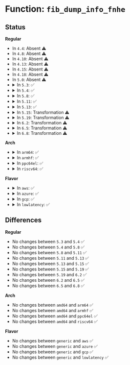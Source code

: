 # Function: <code>fib_dump_info_fnhe</code>

## Status
<b>Regular</b>
<ul>
<li>
In <code>4.4</code>: Absent ⚠️
</li>
<li>
In <code>4.8</code>: Absent ⚠️
</li>
<li>
In <code>4.10</code>: Absent ⚠️
</li>
<li>
In <code>4.13</code>: Absent ⚠️
</li>
<li>
In <code>4.15</code>: Absent ⚠️
</li>
<li>
In <code>4.18</code>: Absent ⚠️
</li>
<li>
In <code>5.0</code>: Absent ⚠️
</li>
<li>
<details>
<summary>In <code>5.3</code>: ✅</summary>

```c
int fib_dump_info_fnhe(struct sk_buff *skb, struct netlink_callback *cb, u32 table_id, struct fib_info *fi, int *fa_index, int fa_start, unsigned int flags);
```

**Collision:** Unique Global

**Inline:** No

**Transformation:** False

**Instances:**

```
In net/ipv4/route.c (ffffffff81976700)
Location: net/ipv4/route.c:2906
Inline: False
Direct callers:
  - net/ipv4/fib_trie.c:fib_table_dump
```
**Symbols:**

```
ffffffff81976700-ffffffff81976926: fib_dump_info_fnhe (STB_GLOBAL)
```
</details>
</li>
<li>
<details>
<summary>In <code>5.4</code>: ✅</summary>

```c
int fib_dump_info_fnhe(struct sk_buff *skb, struct netlink_callback *cb, u32 table_id, struct fib_info *fi, int *fa_index, int fa_start, unsigned int flags);
```

**Collision:** Unique Global

**Inline:** No

**Transformation:** False

**Instances:**

```
In net/ipv4/route.c (ffffffff819ad120)
Location: net/ipv4/route.c:2917
Inline: False
Direct callers:
  - net/ipv4/fib_trie.c:fib_table_dump
```
**Symbols:**

```
ffffffff819ad120-ffffffff819ad343: fib_dump_info_fnhe (STB_GLOBAL)
```
</details>
</li>
<li>
<details>
<summary>In <code>5.8</code>: ✅</summary>

```c
int fib_dump_info_fnhe(struct sk_buff *skb, struct netlink_callback *cb, u32 table_id, struct fib_info *fi, int *fa_index, int fa_start, unsigned int flags);
```

**Collision:** Unique Global

**Inline:** No

**Transformation:** False

**Instances:**

```
In net/ipv4/route.c (ffffffff81a96fb0)
Location: net/ipv4/route.c:3004
Inline: False
```
**Symbols:**

```
ffffffff81a96fb0-ffffffff81a970e3: fib_dump_info_fnhe (STB_GLOBAL)
```
</details>
</li>
<li>
<details>
<summary>In <code>5.11</code>: ✅</summary>

```c
int fib_dump_info_fnhe(struct sk_buff *skb, struct netlink_callback *cb, u32 table_id, struct fib_info *fi, int *fa_index, int fa_start, unsigned int flags);
```

**Collision:** Unique Global

**Inline:** No

**Transformation:** False

**Instances:**

```
In net/ipv4/route.c (ffffffff81aa10a0)
Location: net/ipv4/route.c:2986
Inline: False
```
**Symbols:**

```
ffffffff81aa10a0-ffffffff81aa11dd: fib_dump_info_fnhe (STB_GLOBAL)
```
</details>
</li>
<li>
<details>
<summary>In <code>5.13</code>: ✅</summary>

```c
int fib_dump_info_fnhe(struct sk_buff *skb, struct netlink_callback *cb, u32 table_id, struct fib_info *fi, int *fa_index, int fa_start, unsigned int flags);
```

**Collision:** Unique Global

**Inline:** No

**Transformation:** False

**Instances:**

```
In net/ipv4/route.c (ffffffff81a8c020)
Location: net/ipv4/route.c:2987
Inline: False
```
**Symbols:**

```
ffffffff81a8c020-ffffffff81a8c238: fib_dump_info_fnhe (STB_GLOBAL)
```
</details>
</li>
<li>
<details>
<summary>In <code>5.15</code>: Transformation ⚠️</summary>

```c
int fib_dump_info_fnhe(struct sk_buff *skb, struct netlink_callback *cb, u32 table_id, struct fib_info *fi, int *fa_index, int fa_start, unsigned int flags);
```

**Collision:** Unique Global

**Inline:** No

**Transformation:** True

**Instances:**

```
In net/ipv4/route.c (0)
Location: net/ipv4/route.c:3105
Inline: False
Direct callers:
  - net/ipv4/fib_trie.c:fn_trie_dump_leaf
```
**Symbols:**

```
ffffffff81d39fd0-ffffffff81d3a045: fib_dump_info_fnhe.cold (STB_LOCAL)
ffffffff81b46fb0-ffffffff81b47206: fib_dump_info_fnhe (STB_GLOBAL)
```
</details>
</li>
<li>
<details>
<summary>In <code>5.19</code>: Transformation ⚠️</summary>

```c
int fib_dump_info_fnhe(struct sk_buff *skb, struct netlink_callback *cb, u32 table_id, struct fib_info *fi, int *fa_index, int fa_start, unsigned int flags);
```

**Collision:** Unique Global

**Inline:** No

**Transformation:** True

**Instances:**

```
In net/ipv4/route.c (0)
Location: net/ipv4/route.c:3129
Inline: False
Direct callers:
  - net/ipv4/fib_trie.c:fn_trie_dump_leaf
```
**Symbols:**

```
ffffffff81f06726-ffffffff81f067da: fib_dump_info_fnhe.cold (STB_LOCAL)
ffffffff81cd4080-ffffffff81cd4312: fib_dump_info_fnhe (STB_GLOBAL)
```
</details>
</li>
<li>
<details>
<summary>In <code>6.2</code>: Transformation ⚠️</summary>

```c
int fib_dump_info_fnhe(struct sk_buff *skb, struct netlink_callback *cb, u32 table_id, struct fib_info *fi, int *fa_index, int fa_start, unsigned int flags);
```

**Collision:** Unique Global

**Inline:** No

**Transformation:** True

**Instances:**

```
In net/ipv4/route.c (0)
Location: net/ipv4/route.c:3120
Inline: False
Direct callers:
  - net/ipv4/fib_trie.c:fn_trie_dump_leaf
```
**Symbols:**

```
ffffffff820ae24d-ffffffff820ae301: fib_dump_info_fnhe.cold (STB_LOCAL)
ffffffff81e942e0-ffffffff81e94572: fib_dump_info_fnhe (STB_GLOBAL)
```
</details>
</li>
<li>
<details>
<summary>In <code>6.5</code>: Transformation ⚠️</summary>

```c
int fib_dump_info_fnhe(struct sk_buff *skb, struct netlink_callback *cb, u32 table_id, struct fib_info *fi, int *fa_index, int fa_start, unsigned int flags);
```

**Collision:** Unique Global

**Inline:** No

**Transformation:** True

**Instances:**

```
In net/ipv4/route.c (0)
Location: net/ipv4/route.c:3116
Inline: False
Direct callers:
  - net/ipv4/fib_trie.c:fn_trie_dump_leaf
```
**Symbols:**

```
ffffffff8212f74b-ffffffff8212f7ff: fib_dump_info_fnhe.cold (STB_LOCAL)
ffffffff81ef2ab0-ffffffff81ef2d42: fib_dump_info_fnhe (STB_GLOBAL)
```
</details>
</li>
<li>
<details>
<summary>In <code>6.8</code>: Transformation ⚠️</summary>

```c
int fib_dump_info_fnhe(struct sk_buff *skb, struct netlink_callback *cb, u32 table_id, struct fib_info *fi, int *fa_index, int fa_start, unsigned int flags);
```

**Collision:** Unique Global

**Inline:** No

**Transformation:** True

**Instances:**

```
In net/ipv4/route.c (0)
Location: net/ipv4/route.c:3071
Inline: False
Direct callers:
  - net/ipv4/fib_trie.c:fn_trie_dump_leaf
```
**Symbols:**

```
ffffffff82211508-ffffffff822115bc: fib_dump_info_fnhe.cold (STB_LOCAL)
ffffffff81fb6a40-ffffffff81fb6cd2: fib_dump_info_fnhe (STB_GLOBAL)
```
</details>
</li>
</ul>
<b>Arch</b>
<ul>
<li>
<details>
<summary>In <code>arm64</code>: ✅</summary>

```c
int fib_dump_info_fnhe(struct sk_buff *skb, struct netlink_callback *cb, u32 table_id, struct fib_info *fi, int *fa_index, int fa_start, unsigned int flags);
```

**Collision:** Unique Global

**Inline:** No

**Transformation:** False

**Instances:**

```
In net/ipv4/route.c (ffff800010c5d180)
Location: net/ipv4/route.c:2917
Inline: False
Direct callers:
  - net/ipv4/fib_trie.c:fib_table_dump
```
**Symbols:**

```
ffff800010c5d180-ffff800010c5d398: fib_dump_info_fnhe (STB_GLOBAL)
```
</details>
</li>
<li>
<details>
<summary>In <code>armhf</code>: ✅</summary>

```c
int fib_dump_info_fnhe(struct sk_buff *skb, struct netlink_callback *cb, u32 table_id, struct fib_info *fi, int *fa_index, int fa_start, unsigned int flags);
```

**Collision:** Unique Global

**Inline:** No

**Transformation:** False

**Instances:**

```
In net/ipv4/route.c (c0d6c8f8)
Location: net/ipv4/route.c:2917
Inline: False
Direct callers:
  - net/ipv4/fib_trie.c:fib_table_dump
```
**Symbols:**

```
c0d6c8f8-c0d6cb50: fib_dump_info_fnhe (STB_GLOBAL)
```
</details>
</li>
<li>
<details>
<summary>In <code>ppc64el</code>: ✅</summary>

```c
int fib_dump_info_fnhe(struct sk_buff *skb, struct netlink_callback *cb, u32 table_id, struct fib_info *fi, int *fa_index, int fa_start, unsigned int flags);
```

**Collision:** Unique Global

**Inline:** No

**Transformation:** False

**Instances:**

```
In net/ipv4/route.c (c000000000d5f8d0)
Location: net/ipv4/route.c:2917
Inline: False
Direct callers:
  - net/ipv4/fib_trie.c:fib_table_dump
```
**Symbols:**

```
c000000000d5f8d0-c000000000d5fbdc: fib_dump_info_fnhe (STB_GLOBAL)
```
</details>
</li>
<li>
<details>
<summary>In <code>riscv64</code>: ✅</summary>

```c
int fib_dump_info_fnhe(struct sk_buff *skb, struct netlink_callback *cb, u32 table_id, struct fib_info *fi, int *fa_index, int fa_start, unsigned int flags);
```

**Collision:** Unique Global

**Inline:** No

**Transformation:** False

**Instances:**

```
In net/ipv4/route.c (ffffffe0007c5ece)
Location: net/ipv4/route.c:2917
Inline: False
Direct callers:
  - net/ipv4/fib_trie.c:fib_table_dump
```
**Symbols:**

```
ffffffe0007c5ece-ffffffe0007c605e: fib_dump_info_fnhe (STB_GLOBAL)
```
</details>
</li>
</ul>
<b>Flavor</b>
<ul>
<li>
<details>
<summary>In <code>aws</code>: ✅</summary>

```c
int fib_dump_info_fnhe(struct sk_buff *skb, struct netlink_callback *cb, u32 table_id, struct fib_info *fi, int *fa_index, int fa_start, unsigned int flags);
```

**Collision:** Unique Global

**Inline:** No

**Transformation:** False

**Instances:**

```
In net/ipv4/route.c (ffffffff8194cf90)
Location: net/ipv4/route.c:2917
Inline: False
Direct callers:
  - net/ipv4/fib_trie.c:fib_table_dump
```
**Symbols:**

```
ffffffff8194cf90-ffffffff8194d1b3: fib_dump_info_fnhe (STB_GLOBAL)
```
</details>
</li>
<li>
<details>
<summary>In <code>azure</code>: ✅</summary>

```c
int fib_dump_info_fnhe(struct sk_buff *skb, struct netlink_callback *cb, u32 table_id, struct fib_info *fi, int *fa_index, int fa_start, unsigned int flags);
```

**Collision:** Unique Global

**Inline:** No

**Transformation:** False

**Instances:**

```
In net/ipv4/route.c (ffffffff81906a80)
Location: net/ipv4/route.c:2917
Inline: False
Direct callers:
  - net/ipv4/fib_trie.c:fib_table_dump
```
**Symbols:**

```
ffffffff81906a80-ffffffff81906ca3: fib_dump_info_fnhe (STB_GLOBAL)
```
</details>
</li>
<li>
<details>
<summary>In <code>gcp</code>: ✅</summary>

```c
int fib_dump_info_fnhe(struct sk_buff *skb, struct netlink_callback *cb, u32 table_id, struct fib_info *fi, int *fa_index, int fa_start, unsigned int flags);
```

**Collision:** Unique Global

**Inline:** No

**Transformation:** False

**Instances:**

```
In net/ipv4/route.c (ffffffff819b7760)
Location: net/ipv4/route.c:2917
Inline: False
Direct callers:
  - net/ipv4/fib_trie.c:fib_table_dump
```
**Symbols:**

```
ffffffff819b7760-ffffffff819b7983: fib_dump_info_fnhe (STB_GLOBAL)
```
</details>
</li>
<li>
<details>
<summary>In <code>lowlatency</code>: ✅</summary>

```c
int fib_dump_info_fnhe(struct sk_buff *skb, struct netlink_callback *cb, u32 table_id, struct fib_info *fi, int *fa_index, int fa_start, unsigned int flags);
```

**Collision:** Unique Global

**Inline:** No

**Transformation:** False

**Instances:**

```
In net/ipv4/route.c (ffffffff819c0ff0)
Location: net/ipv4/route.c:2917
Inline: False
Direct callers:
  - net/ipv4/fib_trie.c:fib_table_dump
```
**Symbols:**

```
ffffffff819c0ff0-ffffffff819c1200: fib_dump_info_fnhe (STB_GLOBAL)
```
</details>
</li>
</ul>

## Differences
<b>Regular</b>
<ul>
<li>
No changes between <code>5.3</code> and <code>5.4</code> ✅
</li>
<li>
No changes between <code>5.4</code> and <code>5.8</code> ✅
</li>
<li>
No changes between <code>5.8</code> and <code>5.11</code> ✅
</li>
<li>
No changes between <code>5.11</code> and <code>5.13</code> ✅
</li>
<li>
No changes between <code>5.13</code> and <code>5.15</code> ✅
</li>
<li>
No changes between <code>5.15</code> and <code>5.19</code> ✅
</li>
<li>
No changes between <code>5.19</code> and <code>6.2</code> ✅
</li>
<li>
No changes between <code>6.2</code> and <code>6.5</code> ✅
</li>
<li>
No changes between <code>6.5</code> and <code>6.8</code> ✅
</li>
</ul>
<b>Arch</b>
<ul>
<li>
No changes between <code>amd64</code> and <code>arm64</code> ✅
</li>
<li>
No changes between <code>amd64</code> and <code>armhf</code> ✅
</li>
<li>
No changes between <code>amd64</code> and <code>ppc64el</code> ✅
</li>
<li>
No changes between <code>amd64</code> and <code>riscv64</code> ✅
</li>
</ul>
<b>Flavor</b>
<ul>
<li>
No changes between <code>generic</code> and <code>aws</code> ✅
</li>
<li>
No changes between <code>generic</code> and <code>azure</code> ✅
</li>
<li>
No changes between <code>generic</code> and <code>gcp</code> ✅
</li>
<li>
No changes between <code>generic</code> and <code>lowlatency</code> ✅
</li>
</ul>
